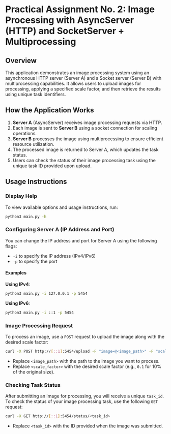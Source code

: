 # Practical Assignment No. 2: Image Processing with AsyncServer (HTTP) and SocketServer + Multiprocessing

## Overview

This application demonstrates an image processing system using an asynchronous HTTP server (Server A) and a Socket server (Server B) with multiprocessing capabilities. It allows users to upload images for processing, applying a specified scale factor, and then retrieve the results using unique task identifiers.

## How the Application Works

1. **Server A** (AsyncServer) receives image processing requests via HTTP.
2. Each image is sent to **Server B** using a socket connection for scaling operations.
3. **Server B** processes the image using multiprocessing to ensure efficient resource utilization.
4. The processed image is returned to Server A, which updates the task status.
5. Users can check the status of their image processing task using the unique task ID provided upon upload.

## Usage Instructions

### Display Help

To view available options and usage instructions, run:

```bash
python3 main.py -h
```

### Configuring Server A (IP Address and Port)

You can change the IP address and port for Server A using the following flags:

- `-i` to specify the IP address (IPv4/IPv6)
- `-p` to specify the port

#### Examples

**Using IPv4**:

```bash
python3 main.py -i 127.0.0.1 -p 5454
```

**Using IPv6**:

```bash
python3 main.py -i ::1 -p 5454
```

### Image Processing Request

To process an image, use a `POST` request to upload the image along with the desired scale factor:

```bash
curl -X POST http://[::1]:5454/upload -F "image=@<image_path>" -F "scale_factor=<scale_factor (e.g., 0.1 or 0.5)>"
```

- Replace `<image_path>` with the path to the image you want to process.
- Replace `<scale_factor>` with the desired scale factor (e.g., `0.1` for 10% of the original size).

### Checking Task Status

After submitting an image for processing, you will receive a unique `task_id`. To check the status of your image processing task, use the following `GET` request:

```bash
curl -X GET http://[::1]:5454/status/<task_id>
```

- Replace `<task_id>` with the ID provided when the image was submitted.
